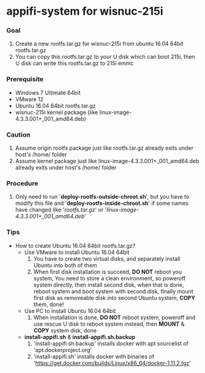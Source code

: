 # appifi-system for wisnuc-215i

### Goal
  1. Create a new rootfs.tar.gz for wisnuc-215i from ubuntu 16.04 64bit rootfs.tar.gz
  2. You can copy this rootfs.tar.gz to your U disk which can boot 215i, then U disk can write this rootfs.tar.gz to 215i emmc

### Prerequisite
  + Windows 7 Ultimate 64bit
  + VMware 12
  + Ubuntu 16.04 64bit rootfs.tar.gz
  + wisnuc-215i kernel package (like linux-image-4.3.3.001+_001_amd64.deb)

### Caution
  1. Assume origin rootfs package just like rootfs.tar.gz already exits under host's /home/ folder
  2. Assume kernel package just like linux-image-4.3.3.001+_001_amd64.deb already exits under host's /home/ folder

### Procedure
  1. Only need to run '**deploy-rootfs-outside-chroot.sh**', but you have to modify this file and '**deploy-rootfs-inside-chroot.sh**' if some names have changed like '*rootfs.tar.gz*' or '*linux-image-4.3.3.001+_001_amd64.deb*'

### Tips
  + How to create Ubuntu 16.04 64bit rootfs.tar.gz?
    - Use VMware to install Ubuntu 16.04 64bit
      1. You have to create two virtual disks, and separately install Ubuntu into both of them
      2. When first disk installation is succeed, **DO NOT** reboot you system, You need to store a clean environment, so poweroff system directly, then install second disk, when that is done, reboot system and boot system with second disk, finally mount first disk as removeable disk into second Ubuntu system, **COPY** them, done!
    - Use PC to install Ubuntu 16.04 64bit
      1. When installation is done, **DO NOT** reboot system, poweroff and use rescue U disk to reboot system instead, then **MOUNT** & **COPY** system disk, done
    - **install-appifi.sh** & **install-appifi.sh.backup**
      1. 'install-appifi.sh.backup' installs docker with apt sourcelist of 'apt.dockerproject.org'
      2. 'install-appifi.sh' installs docker with binaries of 'https://get.docker.com/builds/Linux/x86_64/docker-1.11.2.tgz'
